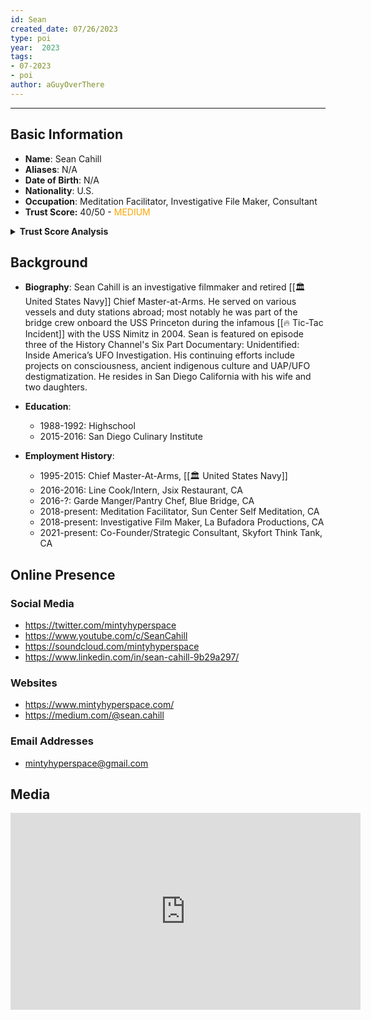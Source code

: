 ```yaml
---
id: Sean
created_date: 07/26/2023
type: poi
year:  2023
tags:
- 07-2023
- poi
author: aGuyOverThere
---
```


----

## Basic Information

- **Name**: Sean Cahill
- **Aliases**: N/A
- **Date of Birth**: N/A
- **Nationality**: U.S.
- **Occupation**: Meditation Facilitator, Investigative File Maker, Consultant
- **Trust Score:** 40/50 - <span style="color: orange;">MEDIUM</span>

<details>
<summary><b>Trust Score Analysis</b></summary>
<IMG src="https://publish-01.obsidian.md/access/1c31a6f93f82a49b0a9eb31193d6cdec/_images/Sean_Cahill_Trust_Score.png" alt="Trust Score"/>
</details>

## Background

- **Biography**:
Sean Cahill is an investigative filmmaker and retired [[🏛️ United States Navy]] Chief Master-at-Arms. He served on various vessels and duty stations abroad; most notably he was part of the bridge crew onboard the USS Princeton during the infamous [[🔥 Tic-Tac Incident]] with the USS Nimitz in 2004. Sean is featured on episode three of the History Channel's Six Part Documentary: Unidentified: Inside America’s UFO Investigation. His continuing efforts include projects on consciousness, ancient indigenous culture and UAP/UFO destigmatization. He resides in San Diego California with his wife and two daughters.

- **Education**: 
	- 1988-1992: Highschool
	- 2015-2016: San Diego Culinary Institute
- **Employment History**: 
	- 1995-2015: Chief Master-At-Arms, [[🏛️ United States Navy]]
	- 2016-2016: Line Cook/Intern, Jsix Restaurant, CA
	- 2016-?: Garde Manger/Pantry Chef, Blue Bridge, CA
	- 2018-present: Meditation Facilitator, Sun Center Self Meditation, CA
	- 2018-present: Investigative Film Maker, La Bufadora Productions, CA
	- 2021-present: Co-Founder/Strategic Consultant, Skyfort Think Tank, CA

## Online Presence

### Social Media

- https://twitter.com/mintyhyperspace
- https://www.youtube.com/c/SeanCahill
- https://soundcloud.com/mintyhyperspace
- https://www.linkedin.com/in/sean-cahill-9b29a297/

### Websites

- https://www.mintyhyperspace.com/
- https://medium.com/@sean.cahill

### Email Addresses

- mintyhyperspace@gmail.com


## Media

<iframe width="560" height="315" src="https://www.youtube.com/embed/8e_wn7RRmJ4" title="YouTube video player" frameborder="0" allow="accelerometer; autoplay; clipboard-write; encrypted-media; gyroscope; picture-in-picture; web-share" allowfullscreen></iframe>
